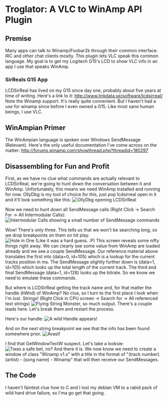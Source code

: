 # Troglator: A VLC to WinAmp API Plugin
## Premise
Many apps can talk to Winamp/Foobar2k through their common interface. IRC and other chat clients mostly. This plugin lets VLC speak this common language.
My goal is to get my Logitech G15's LCD to show VLC info in an app I use that speaks WinAmp.

### SirReals G15 App
LCDSirReal has lived on my G15 since day one, probably about five years at time of writing. Here's a link to it: http://www.linkdata.se/software/lcdsirreal/
Note the Winamp support. It's really quite convenient. But I haven't had a use for winamp since before I even owned a G15. Like most sane human beings, I use VLC.

## WinAmpian Primer
The WinAmpian language is spoken over Windows SendMessage (Relevant). Here's the only useful documentation I've come across on the matter: http://forums.winamp.com/showthread.php?threadid=180297

## Disassembling for Fun and Profit
First, as we have no clue what commands are actually relevant to LCDSirReal, we're going to hunt down the conversation between it and WinAmp. Unfortunately, this means we need WinAmp installed and running for now.
OllyDbg is my tool of choice for this, just pop lcdsirreal open in it and it'll look something like this:
![OllyDbg opening LCDSirReal](http://puu.sh/ckd1i/ad06d2818d.png)

Now we need to hunt down all SendMessage calls (Right Click -> Search For -> All Intermodular Calls):
![Intermodular Calls showing a small number of SendMessage commands](http://puu.sh/ckdbA/41aa99f298.png)

Wow! There's only three. This tells us that we won't be searching long, so we drop breakpoints on them on hit play.
![Hole in One (Like it was a hard guess. :P)](http://puu.sh/ckdvC/56661964b0.png)
This screen reveals some nifty things right away. We can clearly see some value from WinAmp are loaded already and we see a couple SendMessage. Our reference material above translates the first into (data=0, id=105) which is a lookup for the current tracks position in ms. The SendMessage slightly further down is (data=1, id=105) which looks up the total length of the current track. The third and final SendMessage (data=1, id=126) looks up the bitrate. So we know we need to emulate these commands. 

But where is LCDSirReal getting the track name and, for that matter the handle (hWnd) of WinAmp? No clue, so I turn to the first place I look when I'm lost. Strings! (Right Click in CPU screen -> Search for -> All referenced text strings) 
![Flying String Monster, so much output.](http://puu.sh/ckejA/40e9fc0ab8.png)
There's a couple leads here. Let's break them and restart the process.

Here's our handle:
![A wild Handle appears!](http://puu.sh/ckeqX/66ab53563b.png)

And on the next string breakpoint we see that the info has been found somewhere prior.
![Avast!](http://puu.sh/ckez3/b9218b155c.png)

I find that GetWindowTextW suspect. Let's take a looksie:
![Twas a safe bet, no?](http://puu.sh/ckeIT/4f946ab5d7.png)
And there it is. We now know we need to create a window of class "Winamp v1.x" with a title in the format of "(track number). (artist) - (song name) - Winamp" that will then receive our SendMessages.

## The Code
I haven't faintest clue how to C and I lost my debian VM to a rabid pack of wild hard drive failure, so I'ma go get that going. 